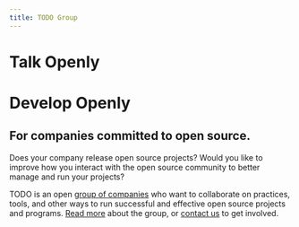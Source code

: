```yaml
---
title: TODO Group
---
```


# Talk Openly

# Develop Openly

## For companies committed to open source.

Does your company release open source projects? Would you like to improve how
you interact with the open source community to better manage and run your
projects?

TODO is an open [group of companies](../members) who want to collaborate on
practices, tools, and other ways to run successful and effective open source
projects and programs. [Read more](../about) about the group, or [contact
us](../join) to get involved.

<script async defer src="https://slack.todogroup.org/slackin.js?large"></script>
